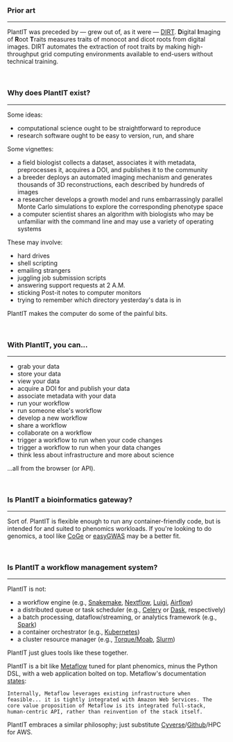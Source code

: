 ### Prior art

---

PlantIT was preceded by &mdash; grew out of, as it were &mdash; [DIRT](http://dirt.cyverse.org/?q=welcome). **D**igital **I**maging of **R**oot **T**raits measures traits of monocot and dicot roots from digital images. DIRT automates the extraction of root traits by making high-throughput grid computing environments available to end-users without technical training.

<br>

### Why does PlantIT exist? 

---

Some ideas:

- computational science ought to be straightforward to reproduce
- research software ought to be easy to version, run, and share

Some vignettes:

- a field biologist collects a dataset, associates it with metadata, preprocesses it, acquires a DOI, and publishes it to the community
- a breeder deploys an automated imaging mechanism and generates thousands of 3D reconstructions, each described by hundreds of images
- a researcher develops a growth model and runs embarrassingly parallel Monte Carlo simulations to explore the corresponding phenotype space
- a computer scientist shares an algorithm with biologists who may be unfamiliar with the command line and may use a variety of operating systems

These may involve:

- hard drives
- shell scripting
- emailing strangers
- juggling job submission scripts
- answering support requests at 2 A.M.
- sticking Post-it notes to computer monitors
- trying to remember which directory yesterday's data is in

PlantIT makes the computer do some of the painful bits.

<br>

### With PlantIT, you can...

---

- grab your data
- store your data
- view your data
- acquire a DOI for and publish your data
- associate metadata with your data
- run your workflow
- run someone else's workflow
- develop a new workflow
- share a workflow
- collaborate on a workflow
- trigger a workflow to run when your code changes
- trigger a workflow to run when your data changes
- think less about infrastructure and more about science

...all from the browser (or API).

<br>

### Is PlantIT a bioinformatics gateway?

---

Sort of. PlantIT is flexible enough to run any container-friendly code, but is intended for and suited to phenomics workloads. If you're looking to do genomics, a tool like [CoGe](https://genomevolution.org/CoGe/) or [easyGWAS](https://easygwas.ethz.ch/) may be a better fit.

<br>
 
### Is PlantIT a workflow management system?

---

PlantIT is not:

- a workflow engine (e.g., [Snakemake](https://snakemake.readthedocs.io/en/stable/), [Nextflow](https://www.nextflow.io/), [Luigi](https://luigi.readthedocs.io/en/stable/), [Airflow](https://airflow.apache.org/))
- a distributed queue or task scheduler (e.g., [Celery](https://docs.celeryproject.org/en/stable/index.html) or [Dask](https://dask.org/), respectively)
- a batch processing, dataflow/streaming, or analytics framework (e.g., [Spark](https://spark.apache.org/))
- a container orchestrator (e.g., [Kubernetes](https://kubernetes.io/))
- a cluster resource manager (e.g., [Torque/Moab](https://adaptivecomputing.com/cherry-services/torque-resource-manager/), [Slurm](https://slurm.schedmd.com/overview.html))

PlantIT just glues tools like these together.

PlantIT is a bit like [Metaflow](https://metaflow.org/) tuned for plant phenomics, minus the Python DSL, with a web application bolted on top. Metaflow's documentation [states](https://docs.metaflow.org/introduction/what-is-metaflow#infrastructure-stack-for-data-science):

```Internally, Metaflow leverages existing infrastructure when feasible... it is tightly integrated with Amazon Web Services. The core value proposition of Metaflow is its integrated full-stack, human-centric API, rather than reinvention of the stack itself.```

PlantIT embraces a similar philosophy; just substitute [Cyverse](https://www.cyverse.org)/[Github](https://www.github.com/)/HPC for AWS.

